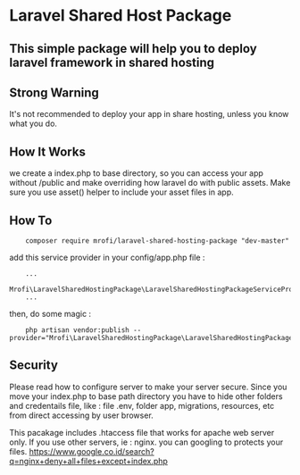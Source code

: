 # Laravel Shared Host Package

## This simple package will help you to deploy laravel framework in shared hosting

## Strong Warning
It's not recommended to deploy your app in share hosting, unless you know what you do.


## How It Works
we create a index.php to base directory, so you can access your app without /public and make overriding how laravel do with public assets. Make sure you use asset() helper to include your asset files in app.

## How To

````
    composer require mrofi/laravel-shared-hosting-package "dev-master"
````

add this service provider in your config/app.php file :
````
    ...
    Mrofi\LaravelSharedHostingPackage\LaravelSharedHostingPackageServiceProvider::class,
    ...
````
then, do some magic :
````
    php artisan vendor:publish --provider="Mrofi\LaravelSharedHostingPackage\LaravelSharedHostingPackageServiceProvider"
````

## Security 

Please read how to configure server to make your server secure. Since you move your index.php to base path directory you have to hide other folders and credentails file, like : file .env, folder app, migrations, resources, etc from direct accessing by user browser.

This pacakage includes .htaccess file that works for apache web server only. 
If you use other servers, ie : nginx. you can googling to protects your files.
https://www.google.co.id/search?q=nginx+deny+all+files+except+index.php

